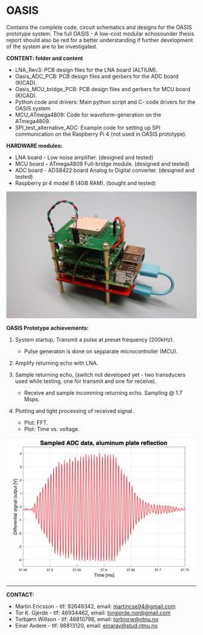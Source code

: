 # OASIS
Contains the complete code, circuit schematics and designs for the OASIS prototype system.
The full OASIS - A low-cost modular echosounder thesis report should also be red for a better understanding if further development of the system are to be investigated.  


**CONTENT: folder and content**
- LNA_Rev3: PCB design files for the LNA board (ALTIUM).
- Oasis_ADC_PCB: PCB design files and gerbers for the ADC board (KICAD).
- Oasis_MCU_bridge_PCB: PCB design files and gerbers for MCU board (KICAD).
- Python code and drivers: Main python script and C- code drivers for the OASIS system
- MCU_ATmega4809: Code for waveform-generation on the ATmega4809. 
- SPI_test_alternative_ADC: Example code for setting up SPI communication on the Raspberry Pi 4 (not used in OASIS prototype).  


**HARDWARE modules:**
- LNA board - Low noise amplifier. (designed and tested)
- MCU board - ATmega4809 Full-bridge module. (designed and tested)
- ADC board - ADS8422 board Analog to Digital converter. (designed and tested)
- Raspberry pi 4 model B (4GB RAM). (bought and tested)

![Screenshot](full_module_comp.JPG)

**OASIS Prototype achievements:** 
1. System startup, Transmit a pulse at preset frequency (200kHz).
    - Pulse generaton is done on sepparate microcontroller (MCU).
    
2. Amplify returning echo with LNA.  
    
3. Sample returning echo, (switch not developed yet - two transducers used while testing, one for transmit and one for receive). 
    - Receive and sample incomming returning echo. Sampling @ 1.7 Msps.  

4. Plotting and light processing of received signal.
    - Plot: FFT. 
    - Plot: Time vs. voltage. 
    
![Screenshot](sampled_ADC_data.png)
________________________________________________________________________________________________________
**CONTACT:** 
- Martin Ericsson - tlf: 92649342, email: martincse94@gmail.com 
- Tor K. Gjerde - tlf: 46934462, email: torgjerde.nor@gmail.com
- Torbjørn Willson - tlf: 46810798, email: torbjorw@ntnu.no
- Einar Avdem - tlf: 98813120, email: einarav@stud.ntnu.no 


